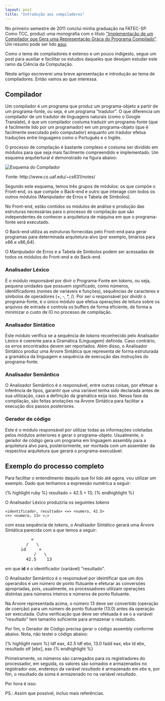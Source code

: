 ```yaml
---
layout: post
title: "Introdução aos compiladores"
---
```

No primeiro semestre de 2011 conclui minha graduação na FATEC-SP. Como TCC,
produzi uma monografia com o título ["Implementação de um Compilador que Gera
uma Representação Gráca do Programa Compilado"][compiler-pdf]. Um resumo pode
ser lido [aqui][abstract-compiler-pdf].

Como o tema de compiladores é extenso e um pouco indigesto, segue um post
para auxiliar e facilitar os estudos daqueles que desejam estudar este ramo
da Ciência da Computação.

Neste artigo escreverei uma breve apresentação e introdução ao tema de
compiladores. Então vamos ao que interessa.

## Compilador

Um compilador é um programa que produz um programa-objeto a partir de um
programa-fonte, ou seja, é um programa "tradutor". O que diferencia um
compilador de um tradutor de linguagens naturais (como o Google Translate),
é que um compilador costuma traduzir um programa-fonte (que é facilmente lido
por um programador) em um programa-objeto (que é facilmente executado pelo
computador) enquanto um tradutor efetua traduções entre linguagens como o
Português e o Inglês.

O processo de compilação é bastante complexo e costuma ser dividido em módulos
para que seja mais facilmente compreendido e implementado. Um esquema
arquitertural é demonstrado na figura abaixo:

![Esquema do Compilador][compiler-arquiteture]
<legend>Fonte: http://www.cs.uaf.edu/~cs631/notes/ </legend>

Segundo este esquema, temos três grupos de módulos: os que compõe o Front-end,
os que compõe o Back-end e outro que interage com todos os outros módulos
(Manipulador de Erros e Tabela de Símbolos).

No Front-end, estão contidos os módulos de análise e produção das estruturas
necessárias para o processo de compilação que são independentes de conhecer
a arquitetura de máquina em que o programa-fonte será executado.

O Back-end utiliza as estruturas fornecidas pelo Front-end para gerar
programas para determinada arquitetura-alvo (por exemplo, binários para x86 e
x86\_64).

O Manipulador de Erros e a Tabela de Símbolos podem ser acessadas de todos os
módulos do Front-end e do Back-end.

### Analisador Léxico

É o módulo responsável por divir o Programa-Fonte em _tokens_, ou seja,
pequena unidades que possuem significado, como números, identificadores (nomes
de variaveis e funções), sequências de caracteres e símbolos de operadores
(\+, \-, \*, /). Por ser o responsável por dividir o programa-fonte, é o único
módulo que efetua operações de leitura sobre os arquivos de entrada e controla
os buffers de forma eficiente, de forma a minimizar o custo de IO no processo
de compilação.

### Analisador Sintático

Este módulo verifica se a sequência de _tokens_ reconhecido pelo Analisador
Léxico é coerente para a Gramática (Linguagem) definida. Caso contrário, os
erros encontrados devem ser reportados. Além disso, o Analisador Sintático
produz uma Árvore Sintática que representa de forma estruturada a gramática
da linguagem e sequência de execução das instruções do programa-fonte.

### Analisador Semântico

O Analisador Semântico é o responsável, entre outras coisas, por efetuar a
inferência de tipos, garantir que uma variável tenha sido declarada antes de
sua utilização, caso a definição da gramática exija isso. Nessa fase da
compilação, são feitas anotações na Árvore Sintática para facilitar a execução
dos passos posteriores.

### Gerador de código

Este é o módulo responsável por utilizar todas as informações coletadas pelos
módulos anteriores e gerar o programa-objeto. Usualmente, o gerador de código
gera um programa em linguagem assembly para a arquitetura alvo para,
posteriormente, ser montada com um assembler da respectiva arquitetura que
gerará o programa-executável.

## Exemplo do processo completo

Para facilitar o entendimento daquilo que foi lido até agora, vou utilizar um
exemplo. Dado que tenhamos a expreesão numérica a seguir:

{% highlight ruby %}
resultado = 42.5 + 13;
{% endhighlight %}

O Analisador Léxico produziria os seguintes _tokens_ 

	<identificador, resultado> <=> <numero, 42.5>
	<+> <numero, 13> <;>

com essa sequência de *tokens*, o Analisador Sintático gerará uma Árvore
Sintática parecida com a que temos a seguir:

<pre>
          =
        /   \
      id     +
           /   \
        42.5    13
</pre>

em que **id** é o identificador (variável) "resultado".

O Analisador Semântico é o responsável por ideintificar que um dos operandos
é um número de ponto flutuante e efeturar as conversões apropriadas, pois,
usualmente, os processadores utilizam operações distintas para números
inteiros e números de ponto flutuante.

Na Árvore representada acima, o número 13 deve ser convertido (operação de
coerção) para um número de ponto flutuante (13.0) antes da operação ser
executada. Outra verificação que deve ser efetuada é se o a variável
"resultado" tem tamanho suficiente para armazenar o resultado.

Por fim, o Gerador de Código precisa gerar o código assembly conforme abaixo.
Nota, não testei o código abaixo:

{% highlight nasm %}
ldf  eax, 42.5
ldf  ebx, 13.0
fadd eax, ebx
ld   ebx, resultado
stf  [ebx], eax
{% endhighlight %}

Primeiramente, os números são carregados para os registradores do processador,
em seguida, os valores são somados e armazenados no registrador *eax*,
endereço da varável *resultado* é armazenado em *ebx* e, por fim, o resultado
da soma é armazenado no na variável *resultado*.

Por hora é isso.

PS.: Assim que possível, incluo mais referências.
 

[compiler-arquiteture]: http://www.cs.uaf.edu/~cs631/notes/phases.gif "Arquitetura de um compilador"
[compiler-pdf]: /static/coimbra-compilers-2011.pdf "Implementação de um Compilador"
[abstract-compiler-pdf]: /static/coimbra-sict-2011-compilador.pdf "Resumo Implementação de um Compilador"
